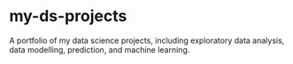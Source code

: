 # my-ds-projects
A portfolio of my data science projects, including exploratory data analysis, data modelling, prediction, and machine learning.
